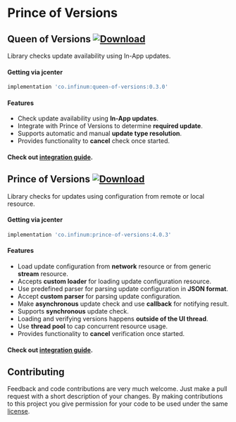 # Prince of Versions

## Queen of Versions  [![Download](https://api.bintray.com/packages/infinum/android/queen-of-versions/images/download.svg)](https://bintray.com/infinum/android/queen-of-versions/_latestVersion)

Library checks update availability using In-App updates.

#### Getting via jcenter

```groovy
implementation 'co.infinum:queen-of-versions:0.3.0'
```

#### Features

  * Check update availability using **In-App updates**.
  * Integrate with Prince of Versions to determine **required update**.
  * Supports automatic and manual **update type resolution**.
  * Provides functionality to **cancel** check once started.

#### Check out [integration guide](./queen-of-versions/README.md).


## Prince of Versions  [![Download](https://api.bintray.com/packages/infinum/android/prince-of-versions/images/download.svg)](https://bintray.com/infinum/android/prince-of-versions/_latestVersion)

Library checks for updates using configuration from remote or local resource.

#### Getting via jcenter

```groovy
implementation 'co.infinum:prince-of-versions:4.0.3'
```

#### Features

  * Load update configuration from **network** resource or from generic **stream** resource.
  * Accepts **custom loader** for loading update configuration resource.
  * Use predefined parser for parsing update configuration in **JSON format**.
  * Accept **custom parser** for parsing update configuration.
  * Make **asynchronous** update check and use **callback** for notifying result.
  * Supports **synchronous** update check.
  * Loading and verifying versions happens **outside of the UI thread**.
  * Use **thread pool** to cap concurrent resource usage.
  * Provides functionality to **cancel** verification once started.

#### Check out [integration guide](./prince-of-versions/README.md).


## Contributing

Feedback and code contributions are very much welcome. Just make a pull request with a short description of your changes. By making contributions to this project you give permission for your code to be used under the same [license](./LICENCE).
